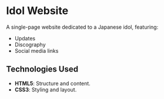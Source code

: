 # Idol Website

A single-page website dedicated to a Japanese idol, featuring:
- Updates
- Discography
- Social media links

## Technologies Used
- **HTML5**: Structure and content.
- **CSS3**: Styling and layout.
